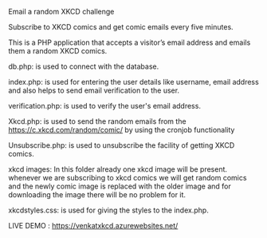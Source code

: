 Email a random XKCD challenge

Subscribe to XKCD comics and get comic emails every five minutes.

This is a PHP application that accepts a visitor’s email address and emails them a random XKCD comics.

db.php: is used to connect with the database.

index.php: is used for entering the user details like username, email address and also helps to send email verification to the user. 

verification.php: is used to verify the user's email address. 

Xkcd.php: is used to send the random emails from the  https://c.xkcd.com/random/comic/ by using the cronjob functionality

Unsubscribe.php: is used to unsubscribe the facility of getting XKCD comics.

xkcd images: In this folder already one xkcd image will be present. whenever we are subscribing to xkcd comics we will get random comics and the newly comic image is replaced with the older image and for downloading the image there will be no problem for it.

xkcdstyles.css: is used for giving the styles to the index.php.


LIVE DEMO  :  https://venkatxkcd.azurewebsites.net/ 



 


